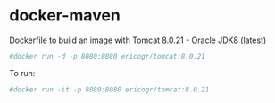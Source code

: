 # docker-maven
Dockerfile to build an image with Tomcat 8.0.21 - Oracle JDK8 (latest)

```sh
#docker run -d -p 8080:8080 ericogr/tomcat:8.0.21
```
To run:

```sh
#docker run -it -p 8080:8080 ericogr/tomcat:8.0.21
```

